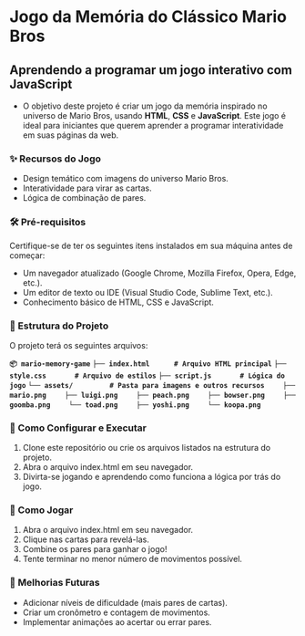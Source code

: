 # Jogo da Memória do Clássico Mario Bros

## Aprendendo a programar um jogo interativo com JavaScript

- O objetivo deste projeto é criar um jogo da memória inspirado no universo de Mario Bros, usando **HTML**, **CSS** e **JavaScript**. Este jogo é ideal para iniciantes que querem aprender a programar interatividade em suas páginas da web.

### ✨ Recursos do Jogo

- Design temático com imagens do universo Mario Bros.
- Interatividade para virar as cartas.
- Lógica de combinação de pares.


### 🛠️ Pré-requisitos

Certifique-se de ter os seguintes itens instalados em sua máquina antes de começar:

- Um navegador atualizado (Google Chrome, Mozilla Firefox, Opera, Edge, etc.).
- Um editor de texto ou IDE (Visual Studio Code, Sublime Text, etc.).
- Conhecimento básico de HTML, CSS e JavaScript.


### 📂 Estrutura do Projeto

O projeto terá os seguintes arquivos:

**`📦 mario-memory-game`**
**`├── index.html      # Arquivo HTML principal`**
**`├── style.css       # Arquivo de estilos`**
**`├── script.js       # Lógica do jogo`**
**`└── assets/         # Pasta para imagens e outros recursos`**
**`    ├── mario.png`**
**`    ├── luigi.png`**
**`    ├── peach.png`**
**`    ├── bowser.png`**
**`    ├── goomba.png`**
**`    └── toad.png`**
**`    ├── yoshi.png`**
**`    └── koopa.png`**


### 🚀 Como Configurar e Executar

1. Clone este repositório ou crie os arquivos listados na estrutura do projeto.
2. Abra o arquivo index.html em seu navegador.
3. Divirta-se jogando e aprendendo como funciona a lógica por trás do jogo.


### 📖 Como Jogar

1. Abra o arquivo index.html em seu navegador.
2. Clique nas cartas para revelá-las.
3. Combine os pares para ganhar o jogo!
4. Tente terminar no menor número de movimentos possível.


### 🌟 Melhorias Futuras

- Adicionar níveis de dificuldade (mais pares de cartas).
- Criar um cronômetro e contagem de movimentos.
- Implementar animações ao acertar ou errar pares.
